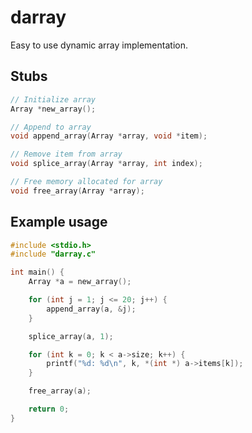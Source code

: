 # darray
Easy to use dynamic array implementation.

## Stubs

```c
// Initialize array
Array *new_array();

// Append to array
void append_array(Array *array, void *item);

// Remove item from array
void splice_array(Array *array, int index);

// Free memory allocated for array
void free_array(Array *array);
```

## Example usage

```c
#include <stdio.h>
#include "darray.c"

int main() {
    Array *a = new_array();

    for (int j = 1; j <= 20; j++) {
        append_array(a, &j);
    }

    splice_array(a, 1);

    for (int k = 0; k < a->size; k++) {
        printf("%d: %d\n", k, *(int *) a->items[k]);
    }

    free_array(a);

    return 0;
}
```
